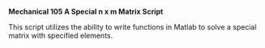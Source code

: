 **Mechanical 105 A Special n x m Matrix Script**

This script utilizes the ability to write functions in Matlab to solve a special matrix with specified elements. 